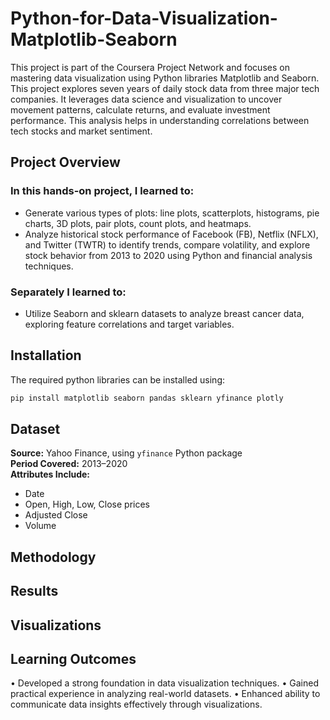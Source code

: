 # Python-for-Data-Visualization-Matplotlib-Seaborn
This project is part of the Coursera Project Network and focuses on mastering data visualization using Python libraries Matplotlib and Seaborn.
This project explores seven years of daily stock data from three major tech companies. It leverages data science and visualization to uncover movement patterns, calculate returns, and evaluate investment performance. This analysis helps in understanding correlations between tech stocks and market sentiment.


## Project Overview
### In this hands-on project, I learned to:
-	Generate various types of plots: line plots, scatterplots, histograms, pie charts, 3D plots, pair plots, count plots, and heatmaps.
- Analyze historical stock performance of Facebook (FB), Netflix (NFLX), and Twitter (TWTR) to identify trends, compare volatility, and explore stock behavior from 2013 to 2020 using Python and financial analysis techniques.

### Separately I learned to:
-	Utilize Seaborn and sklearn datasets to analyze breast cancer data, exploring feature correlations and target variables.

## Installation
The required python libraries can be installed using:
```bash
pip install matplotlib seaborn pandas sklearn yfinance plotly
```

## Dataset
**Source:** Yahoo Finance, using `yfinance` Python package  
**Period Covered:** 2013–2020  
**Attributes Include:**
- Date  
- Open, High, Low, Close prices  
- Adjusted Close  
- Volume  

## Methodology

## Results

## Visualizations

## Learning Outcomes
•	Developed a strong foundation in data visualization techniques.
•	Gained practical experience in analyzing real-world datasets.
•	Enhanced ability to communicate data insights effectively through visualizations.

